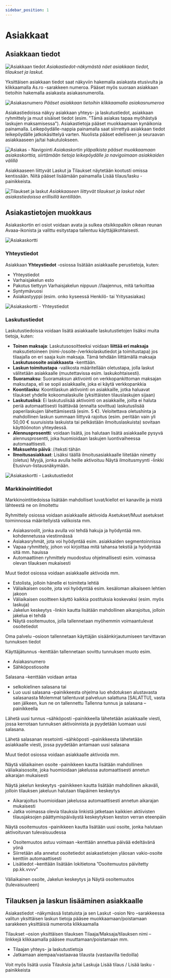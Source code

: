 ```yaml
---
sidebar_position: 1
---
```


# Asiakkaat

## Asiakkaan tiedot

![Asiakkaan tiedot](/img/ohjeet/asiakastiedot.png)
*Asiakastiedot-näkymästä näet asiakkaan tiedot, tilaukset ja laskut.*

Yksittäisen asiakkaan tiedot saat näkyviin hakemalla asiakasta etusivulta ja klikkaamalla As.ro -sarakkeen numeroa. Pääset myös suoraan asiakkaan tietoihin hakemalla asiakasta asiakasnumerolla.

![Asiakasnumero](/img/ohjeet/asiakas1.png)
*Pääset asiakkaan tietoihin klikkaamalla asiakasnumeroa*

Asiakastiedoissa näkyy asiakkaan yhteys- ja laskutustiedot, asiakkaan ryhmittely ja muut sisäiset tiedot (esim. "Tämä asiakas tapaa myöhästyä laskujen maksamisessa"). Asiakastietoja pääset muokkaamaan kynäikonia painamalla. Leikepöydälle-nappia painamalla saat siirrettyä asiakkaan tiedot leikepöydälle jatkokäsittelyä varten. Nuolista pääset edelliseen ja seuraavan asiakkaaseen ja/tai hakutulokseen. 

![Asiakas - Navigointi](/img/ohjeet/asiakas2.png)
*Asiakaskortin yläpalkista pääset muokkaamaan asiakaskorttia, siirtämään tietoja leikepöydälle ja navigoimaan asiakkaiden välillä*

Asiakkaaseen liittyvät Laskut ja Tilaukset näytetään kootusti omissa kentissään. Niitä pääset lisäämään painamalla Lisää tilaus/lasku -painikkeista. 

![Tilaukset ja laskut](/img/ohjeet/asiakas3.png)
*Asiakkaaseen liittyvät tilaukset ja laskut näet asiakastiedoissa erillisillä kentillään.*

## Asiakastietojen muokkaus

Asiakaskortin eri osiot voidaan avata ja sulkea otsikkopalkin oikean reunan Avaaa-ikonista ja valittu esitystapa tallentuu käyttäjäkohtaisesti.

![Asiakaskortti](/img/ohjeet/asiakaskortti.png)

### Yhteystiedot

Asiakkaan **Yhteystiedot** -osiossa lisätään asiakkaalle perustietoja, kuten:
- Yhteystiedot
- Varhaisjakelun esto
- Pakotus tiettyyn Varhaisjakelun nippuun //laajennus, mitä tarkoittaa
- Syntymävuosi
- Asiakastyyppi (esim. onko kyseessä Henkilö- tai Yritysasiakas)

![Asiakaskortti - Yhteystiedot](/img/ohjeet/asiakaskortti2.png)

### Laskutustiedot

Laskutustiedoissa voidaan lisätä asiakkaalle laskutustietojen lisäksi muita tietoja, kuten:
- **Toinen maksaja**: Laskutusosoitteeksi voidaan **liittää eri maksaja** maksutietoineen (nimi-/osoite-/verkkolaskutiedot ja toimitustapa) jos tilaajalla on eri saaja kuin maksaja. Tämä tehdään liittämällä maksaja **Laskutusosoite asiakkaasta** -kenttään.
- **Laskun toimitustapa** -valikosta määritellään oletustapa, jolla laskut välitetään asiakkaalle (muutettavissa esim. laskukohtaisesti).
- **Suoramaksu**: Suoramaksun aktivointi on verkkopankittoman maksajan maksutapa, eli se sopii asiakkaalle, joka ei käytä verkkopankkia
- **Koontilasku**: Koontilaskun aktivointi on asiakkaille, jotka haluavat tilaukset yhdelle kokoomalaskulle (yksittäisten tilauslaskujen sijaan)
- **Laskutuslisä**: Ei laskutuslisää aktivointi on asiakkaille, joilta ei haluta periä automaattisesti lisättävää (ennalta sovittua) laskutuslisää paperilaskujen lähettämisestä (esim. 5 €). Veloitettava oletushinta ja mahdollinen laskun summaan liittyvä rajoitus (esim. peritään vain yli 50,00 € suuruisista laskuista tai pelkästään ilmoituslaskuista) sovitaan käyttöönoton yhteydessä.
- **Alennusprosentti**: voidaan lisätä, jos halutaan lisätä asiakkaalle pysyvä alennusprosentti, joka huomioidaan laskujen luontivaiheessa automaattisesti.
- **Maksuehto päivä**: //teksti tähän
- **Ilmoitusasiakkaat**:  Lisäksi täällä ilmoitusasiakkaalle liitetään nimetty (oletus) Myyjä, jonka avulla heille aktivoituu Näytä ilmoitusmyynti -linkki Etusivun-listausnäkymään.

![Asiakaskortti - Laskutustiedot](/img/ohjeet/laskutustiedot.png)

### Markkinointitiedot

Markkinointitiedoissa lisätään mahdolliset luvat/kiellot eri kanaville ja mistä lähteestä ne on ilmoitettu

Ryhmittely osiossa voidaan asiakkaalle aktivoida Asetukset/Muut asetukset toiminnossa määritellyistä valikoista mm.
- Asiakasroolit, jonka avulla voi tehdä hakuja ja hyödyntää mm. kohdennetussa viestinnässä
- Asiakasryhmät, jota voi hyödyntää esim. asiakkaiden segmentoinnissa
- Vapaa ryhmittely, johon voi kirjoittaa mitä tahansa tekstiä ja hyödyntää sitä mm. hauissa
- Automaattinen ryhmittely muodostuu ohjelmallisesti esim. voimassa olevan tilauksen mukaisesti

Muut tiedot osiossa voidaan asiakkaalle aktivoida mm.
- Estolista, jolloin hänelle ei toimiteta lehtiä
- Väliaikaisen osoite, jota voi hyödyntää esim. kesäloman aikaiseen lehtien jakoon
- Väliaikaisen osoitteen käyttö kaikkia postituksia koskevaksi (esim. myös laskuja)
- Jakelun keskeytys -linkin kautta lisätään mahdollinen aikarajoitus, jolloin jakelua ei tehdä
- Näytä osoitemuutos, jolla tallennetaan myöhemmin voimaantulevat osoitetiedot

Oma palvelu –osioon tallennetaan käyttäjän sisäänkirjautumiseen tarvittavan tunnuksen tiedot

Käyttäjätunnus –kenttään tallennetaan sovittu tunnuksen muoto esim.
- Asiakasnumero
- Sähköpostiosoite

Salasana –kenttään voidaan antaa
- selkokielinen salasana tai
- Luo uusi salasana –painikkeesta ohjelma luo ehdotuksen alustavasta salasanasta
Molemmat tallentuvat palveluun salattuna [SALATTU], vasta sen jälkeen, kun ne on tallennettu Tallenna tunnus ja salasana –painikkeella

Lähetä uusi tunnus –sähköposti –painikkeella lähetetään asiakkaalle viesti, jossa kerrotaan tunnuksen aktivoinnista ja pyydetään luomaan uusi salasana.

Lähetä salasanan resetointi –sähköposti –painikkeesta lähetetään asiakkaalle viesti, jossa pyydetään antamaan uusi salasana

Muut tiedot osiossa voidaan asiakkaalle aktivoida mm.

Näytä väliaikainen osoite -painikkeen kautta lisätään mahdollinen väliaikaisosoite, joka huomioidaan jakelussa automaattisesti annetun aikarajan mukaisesti

Näytä jakelun keskeytys -painikkeen kautta lisätään mahdollinen aikaväli, jolloin tilauksen jakeluun halutaan tilapäinen keskeytys
- Aikarajoitus huomioidaan jakelussa automaattisesti annetun aikarajan mukaisesti
- Jatka voimassa olevia tilauksia linkistä jatketaan kaikkien aktiivisten tilausjaksojen päättymispäiväystä keskeytyksen keston verran eteenpäin

Näytä osoitemuutos –painikkeen kautta lisätään uusi osoite, jonka halutaan aktivoituvan tulevaisuudessa
- Osoitemuutos astuu voimaan –kenttään annettua päivää edeltävänä yönä
- Siirretään alla annetut osoitetiedot asiakastietojen yläosan vakio-osoite kenttiin automaattisesti
- Lisätiedot –kenttään lisätään lokitietona ”Osoitemuutos päivitetty pp.kk.vvvv”


Väliaikainen osoite, Jakelun keskeytys ja Näytä osoitemuutos (tulevaisuuteen)

## Tilauksen ja laskun lisääminen asiakkaalle

Asiakastiedot -näkymässä listatuista ja sen Laskut -osion Nro –sarakkeessa valitun yksittäisen laskun tietoja pääsee muokkaamaan/poistamaan sarakkeen yksittäisiä numeroita klikkaamalla

Tilaukset –osion yksittäisen tilauksen Tilaaja/Maksaja/tilauksen nimi –linkkejä klikkaamalla pääsee muuttamaan/poistamaan mm.
- Tilaajan yhteys- ja laskutustietoja
- Jatkamaan aiempaa/vastaavaa tilausta (vastaavilla tiedoilla)

Voit myös lisätä uusia Tilauksia ja/tai Laskuja Lisää tilaus / Lisää lasku -painikkeista